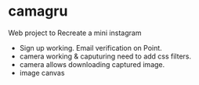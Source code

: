 # camagru
Web project to Recreate a mini instagram

* Sign up working. Email verification on Point.
* camera working & caputuring need to add  css filters.
* camera allows downloading captured image.
* image canvas
